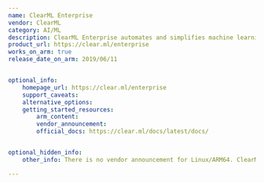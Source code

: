 ```yaml
---
name: ClearML Enterprise
vendor: ClearML
category: AI/ML
description: ClearML Enterprise automates and simplifies machine learning solutions for data science teams. It is designed as an end-to-end MLOps and LLMOps suite with commercial support.
product_url: https://clear.ml/enterprise
works_on_arm: true
release_date_on_arm: 2019/06/11


optional_info:
    homepage_url: https://clear.ml/enterprise
    support_caveats:
    alternative_options:
    getting_started_resources:
        arm_content:
        vendor_announcement:
        official_docs: https://clear.ml/docs/latest/docs/


optional_hidden_info:
    other_info: There is no vendor announcement for Linux/ARM64. ClearML was named [Trains](https://clear.ml/docs/latest/docs/release_notes/ver_0_16) before version 0.17.0. Trains has the minimum version [0.9](https://pypi.org/project/trains/0.9.0/#files) available on PyPi with none-any wheels, which can be installed on Neoverse N1. Kindly choose the [ClearML pricing plan](https://clear.ml/pricing) that suits you the best.

---
```


